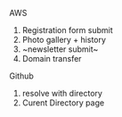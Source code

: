 AWS
1. Registration form submit
2. Photo gallery + history
3. ~newsletter submit~
4. Domain transfer

Github
1. resolve with directory
2. Curent Directory page
